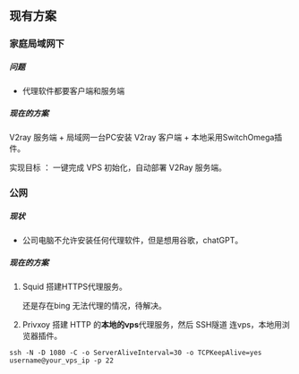 ## 现有方案

### 家庭局域网下

##### 问题

- 代理软件都要客户端和服务端

##### 现在的方案

V2ray 服务端 + 局域网一台PC安装 V2ray 客户端 + 本地采用SwitchOmega插件。

实现目标 ： 一键完成 VPS 初始化，自动部署 V2Ray 服务端。

### 公网

##### 现状

- 公司电脑不允许安装任何代理软件，但是想用谷歌，chatGPT。

##### 现在的方案

1. Squid 搭建HTTPS代理服务。

	还是存在bing 无法代理的情况，待解决。

2. Privxoy 搭建 HTTP 的**本地的vps**代理服务，然后 SSH隧道 连vps，本地用浏览器插件。

```
ssh -N -D 1080 -C -o ServerAliveInterval=30 -o TCPKeepAlive=yes username@your_vps_ip -p 22
```


